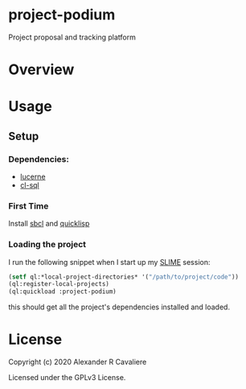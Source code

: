 # project-podium

Project proposal and tracking platform

# Overview

# Usage

## Setup

### Dependencies:

- [lucerne](http://borretti.me/lucerne/)
- [cl-sql](http://clsql.kpe.io/manual/index.html)

### First Time

Install [sbcl](http://www.sbcl.org/) and [quicklisp](https://www.quicklisp.org/beta/)

### Loading the project

I run the following snippet when I start up my [SLIME](https://common-lisp.net/project/slime/) session:

```lisp
(setf ql:*local-project-directories* '("/path/to/project/code"))
(ql:register-local-projects)
(ql:quickload :project-podium)
```

this should get all the project's dependencies installed and loaded.

# License

Copyright (c) 2020 Alexander R Cavaliere

Licensed under the GPLv3 License.
